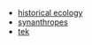 * [historical ecology](https://en.wikipedia.org/wiki/Historical_ecology)
* [synanthropes](https://en.wikipedia.org/wiki/Synanthrope)
* [tek](https://en.wikipedia.org/wiki/Traditional_ecological_knowledge)

